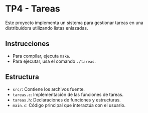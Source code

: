 # TP4 - Tareas

Este proyecto implementa un sistema para gestionar tareas en una distribuidora utilizando listas enlazadas. 

## Instrucciones

- Para compilar, ejecuta `make`.
- Para ejecutar, usa el comando `./tareas`.

## Estructura

- `src/`: Contiene los archivos fuente.
- `tareas.c`: Implementación de las funciones de tareas.
- `tareas.h`: Declaraciones de funciones y estructuras.
- `main.c`: Código principal que interactúa con el usuario.
